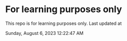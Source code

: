 # For learning purposes only
This repo is for learning purposes only.
Last updated at

Sunday, August 6, 2023 12:22:47 AM

